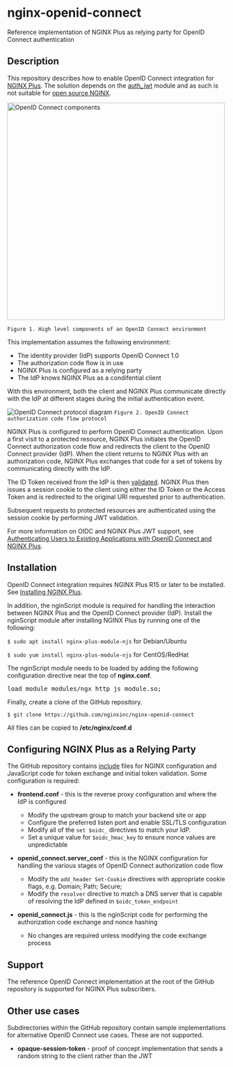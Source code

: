 # nginx-openid-connect

Reference implementation of NGINX Plus as relying party for OpenID Connect authentication

## Description

This repository describes how to enable OpenID Connect integration for [NGINX Plus](https://www.nginx.com/products/nginx/). The solution depends on the [auth_jwt](http://nginx.org/en/docs/http/ngx_http_auth_jwt_module.html) module and as such is not suitable for [open source NGINX](http://www.nginx.org/en).

<img src=https://www.nginx.com/wp-content/uploads/2018/04/dia-LC-2018-03-30-OpenID-Connect-authorization-code-flow-NGINX-800x426-03.svg alt="OpenID Connect components" width=500>

`Figure 1. High level components of an OpenID Connect environment`

This implementation assumes the following environment:

  * The identity provider (IdP) supports OpenID Connect 1.0
  * The authorization code flow is in use
  * NGINX Plus is configured as a relying party
  * The IdP knows NGINX Plus as a condifential client

With this environment, both the client and NGINX Plus communicate directly with the IdP at different stages during the initial authentication event.

![OpenID Connect protocol diagram](https://www.nginx.com/wp-content/uploads/2018/04/dia-LC-2018-03-30-OpenID-Connect-authentication-code-flow-detailed-800x840-03.svg)
`Figure 2. OpenID Connect authorization code flow protocol`

NGINX Plus is configured to perform OpenID Connect authentication. Upon a first visit to a protected resource, NGINX Plus initiates the OpenID Connect authorization code flow and redirects the client to the OpenID Connect provider (IdP). When the client returns to NGINX Plus with an authorization code, NGINX Plus exchanges that code for a set of tokens by communicating directly with the IdP.

The ID Token received from the IdP is then [validated](https://openid.net/specs/openid-connect-core-1_0.html#IDTokenValidation). NGINX Plus then issues a session cookie to the client using either the ID Token or the Access Token and is redirected to the original URI requested prior to authentication.

Subsequent requests to protected resources are authenticated using the session cookie by performing JWT validation.
 
For more information on OIDC and NGINX Plus JWT support, see [Authenticating Users to Existing Applications with OpenID Connect and NGINX Plus](https://www.nginx.com/blog/authenticating-users-existing-applications-openid-connect-nginx-plus/).

## Installation

OpenID Connect integration requires NGINX Plus R15 or later to be installed. See [Installing NGINX Plus](https://docs.nginx.com/nginx/admin-guide/installing-nginx/installing-nginx-plus/).

In addition, the nginScript module is required for handling the interaction between NGINX Plus and the OpenID Connect provider (IdP). Install the nginScript module after installing NGINX Plus by running one of the following:

`$ sudo apt install nginx-plus-module-njs` for Debian/Ubuntu

`$ sudo yum install nginx-plus-module-njs` for CentOS/RedHat

The nginScript module needs to be loaded by adding the following configuration directive near the top of **nginx.conf**.

<pre>load_module modules/ngx_http_js_module.so;</pre>

Finally, create a clone of the GitHub repository.

`$ git clone https://github.com/nginxinc/nginx-openid-connect`

All files can be copied to **/etc/nginx/conf.d**

## Configuring NGINX Plus as a Relying Party

The GitHub repository contains [include](http://nginx.org/en/docs/ngx_core_module.html#include) files for NGINX configuration and JavaScript code for token exchange and initial token validation. Some configuration is required:

  * **frontend.conf** - this is the reverse proxy configuration and where the IdP is configured
    * Modify the upstream group to match your backend site or app
    * Configure the preferred listen port and enable SSL/TLS configuration
    * Modify all of the `set $oidc_` directives to match your IdP.
    * Set a unique value for `$oidc_hmac_key` to ensure nonce values are unpredictable

  * **openid_connect.server_conf** - this is the NGINX configuration for handling the various stages of OpenID Connect authorization code flow
    * Modify the `add_header Set-Cookie` directives with appropriate cookie flags, e.g. Domain; Path; Secure;
    * Modify the `resolver` directive to match a DNS server that is capable of resolving the IdP defined in `$oidc_token_endpoint`

  * **openid_connect.js** - this is the nginScript code for performing the authorization code exchange and nonce hashing
    * No changes are required unless modifying the code exchange process

## Support

The reference OpenID Connect implementation at the root of the GitHub repository is supported for NGINX Plus subscribers.

## Other use cases

Subdirectories within the GitHub repository contain sample implementations for alternative OpenID Connect use cases. These are not supported.

  * **opaque-session-token** - proof of concept implementation that sends a random string to the client rather than the JWT
